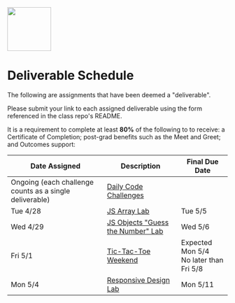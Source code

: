 <img src="https://i.imgur.com/2y0Lyzy.png" height="100">

# Deliverable Schedule

The following are assignments that have been deemed a "deliverable".

Please submit your link to each assigned deliverable using the form referenced in the class repo's README.

It is a requirement to complete at least **80%** of the following to to receive: a Certificate of Completion; post-grad benefits such as the Meet and Greet; and Outcomes support:

|Date Assigned|Description| Final Due Date |
|---|---|---|
|Ongoing (each challenge counts as a single deliverable)|[Daily Code Challenges](https://git.generalassemb.ly/SEI-CC/daily-js-code-challenges)| |
| Tue 4/28 |[JS Array Lab](https://git.generalassemb.ly/SEI-CC/SEI-CC-8/blob/master/work/w01/d2/04-js-arrays-lab.md)| Tue 5/5 |
| Wed 4/29 |[JS Objects "Guess the Number" Lab](https://git.generalassemb.ly/SEI-CC/SEI-CC-8/blob/master/work/w01/d3/04-js-objects-lab.md)| Wed 5/6 |
| Fri 5/1 |[Tic-Tac-Toe Weekend](https://git.generalassemb.ly/SEI-CC/SEI-CC-8/tree/master/work/w01/d5/tic-tac-toe-weekend#getting-started--hints)| Expected Mon 5/4<br>No later than Fri 5/8 |
| Mon 5/4 |[Responsive Design Lab](https://git.generalassemb.ly/SEI-CC/SEI-CC-8/blob/master/work/w02/d1/04-responsive-design-lab.md)| Mon 5/11 |
